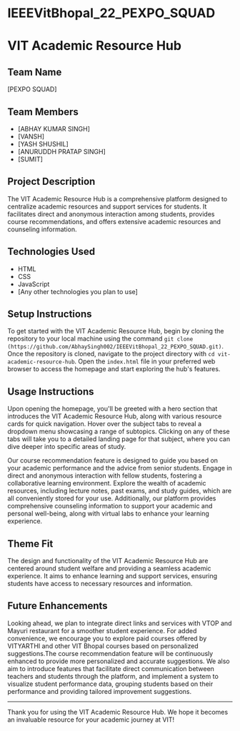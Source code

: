 # IEEEVitBhopal_22_PEXPO_SQUAD
# VIT Academic Resource Hub

## Team Name
[PEXPO SQUAD]

## Team Members
- [ABHAY KUMAR SINGH]
- [VANSH]
- [YASH SHUSHIL]
- [ANURUDDH PRATAP SINGH]
- [SUMIT]

## Project Description
The VIT Academic Resource Hub is a comprehensive platform designed to centralize academic resources and support services for students. It facilitates direct and anonymous interaction among students, provides course recommendations, and offers extensive academic resources and counseling information.

## Technologies Used
- HTML
- CSS
- JavaScript
- [Any other technologies you plan to use]

## Setup Instructions
To get started with the VIT Academic Resource Hub, begin by cloning the repository to your local machine using the command `git clone (https://github.com/AbhaySingh002/IEEEVitBhopal_22_PEXPO_SQUAD.git)`. Once the repository is cloned, navigate to the project directory with `cd vit-academic-resource-hub`. Open the `index.html` file in your preferred web browser to access the homepage and start exploring the hub's features.

## Usage Instructions
Upon opening the homepage, you'll be greeted with a hero section that introduces the VIT Academic Resource Hub, along with various resource cards for quick navigation. Hover over the subject tabs to reveal a dropdown menu showcasing a range of subtopics. Clicking on any of these tabs will take you to a detailed landing page for that subject, where you can dive deeper into specific areas of study.

Our course recommendation feature is designed to guide you based on your academic performance and the advice from senior students. Engage in direct and anonymous interaction with fellow students, fostering a collaborative learning environment. Explore the wealth of academic resources, including lecture notes, past exams, and study guides, which are all conveniently stored for your use. Additionally, our platform provides comprehensive counseling information to support your academic and personal well-being, along with virtual labs to enhance your learning experience.


## Theme Fit
The design and functionality of the VIT Academic Resource Hub are centered around student welfare and providing a seamless academic experience. It aims to enhance learning and support services, ensuring students have access to necessary resources and information.

## Future Enhancements
Looking ahead, we plan to integrate direct links and services with VTOP and Mayuri restaurant for a smoother student experience. For added convenience, we encourage you to explore paid courses offered by VITYARTHI and other VIT Bhopal courses based on personalized suggestions.The course recommendation feature will be continuously enhanced to provide more personalized and accurate suggestions. We also aim to introduce features that facilitate direct communication between teachers and students through the platform, and implement a system to visualize student performance data, grouping students based on their performance and providing tailored improvement suggestions.

---

Thank you for using the VIT Academic Resource Hub. We hope it becomes an invaluable resource for your academic journey at VIT!
